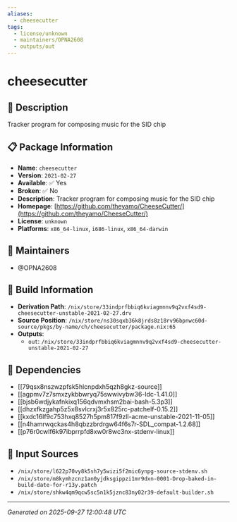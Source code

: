 ```yaml
---
aliases:
  - cheesecutter
tags:
  - license/unknown
  - maintainers/OPNA2608
  - outputs/out
---
```


# cheesecutter

## 📝 Description

Tracker program for composing music for the SID chip

## 📋 Package Information

- **Name**: `cheesecutter`
- **Version**: `2021-02-27`
- **Available**: ✅ Yes
- **Broken**: ✅ No
- **Description**: Tracker program for composing music for the SID chip
- **Homepage**: [https://github.com/theyamo/CheeseCutter/](https://github.com/theyamo/CheeseCutter/)
- **License**: `unknown`
- **Platforms**: `x86_64-linux`, `i686-linux`, `x86_64-darwin`
## 👥 Maintainers

- @OPNA2608


## 🔧 Build Information

- **Derivation Path**: `/nix/store/33indprfbbiq6kviagmnnv9q2vxf4sd9-cheesecutter-unstable-2021-02-27.drv`
- **Source Position**: `/nix/store/ns30sqxb36k8jrds8z18rv96bpnwc60d-source/pkgs/by-name/ch/cheesecutter/package.nix:65`
- **Outputs**:
  - `out`:  `/nix/store/33indprfbbiq6kviagmnnv9q2vxf4sd9-cheesecutter-unstable-2021-02-27`

## 🔗 Dependencies

- [[79qsx8nszwzpfsk5hlcnpdxh5qzh8gkz-source]]
- [[agpmv7z7smxzykbbwryq75swwivybw36-ldc-1.41.0]]
- [[bjsb6wdjykafnkixq156qdvmxhsm2bai-bash-5.3p3]]
- [[dhzxfkzgahp5z5x8svlcrxj3r5x825rc-patchelf-0.15.2]]
- [[kxdc16lf9c753hxq8527h5pm817f9zll-acme-unstable-2021-11-05]]
- [[n4hamrwqckas4h8qbzzbrdrgw64f6s7r-SDL_compat-1.2.68]]
- [[p76r0cwlf6k97ibprrpfd8xw0r8wc3nx-stdenv-linux]]

## 📁 Input Sources

- `/nix/store/l622p70vy8k5sh7y5wizi5f2mic6ynpg-source-stdenv.sh`
- `/nix/store/m8kymhzcnz1an0yjdksgippzi1mr9dxn-0001-Drop-baked-in-build-date-for-r13y.patch`
- `/nix/store/shkw4qm9qcw5sc5n1k5jznc83ny02r39-default-builder.sh`

---
*Generated on 2025-09-27 12:00:48 UTC*

